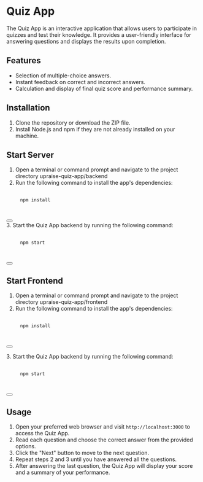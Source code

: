 # Quiz App

The Quiz App is an interactive application that allows users to participate in quizzes and test their knowledge. It provides a user-friendly interface for answering questions and displays the results upon completion.

## Features

- Selection of multiple-choice answers.
- Instant feedback on correct and incorrect answers.
- Calculation and display of final quiz score and performance summary.

## Installation

1. Clone the repository or download the ZIP file.
2. Install Node.js and npm if they are not already installed on your machine.

## Start Server

1. Open a terminal or command prompt and navigate to the project directory upraise-quiz-app/backend
2. Run the following command to install the app's dependencies:
<div>
  <pre>
    <code>
     npm install
    </code>
  </pre>
  <button onclick="copyToClipboard('npm install')"></button>
</div>
3. Start the Quiz App backend by running the following command:
     <div>
  <pre>
    <code>
     npm start
    </code>
  </pre>
  <button onclick="copyToClipboard('npm start')"></button>
</div>

## Start Frontend

1. Open a terminal or command prompt and navigate to the project directory upraise-quiz-app/frontend
2. Run the following command to install the app's dependencies:
   <div>
  <pre>
    <code>
     npm install
    </code>
  </pre>
  <button onclick="copyToClipboard('npm install')"></button>
</div>
3. Start the Quiz App backend by running the following command:
    <div>
  <pre>
    <code>
     npm start
    </code>
  </pre>
  <button onclick="copyToClipboard('npm start')"></button>
</div>
    
## Usage

1. Open your preferred web browser and visit `http://localhost:3000` to access the Quiz App.
2. Read each question and choose the correct answer from the provided options.
3. Click the "Next" button to move to the next question.
4. Repeat steps 2 and 3 until you have answered all the questions.
5. After answering the last question, the Quiz App will display your score and a summary of your performance.



